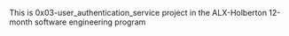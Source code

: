 This is 0x03-user_authentication_service project in the ALX-Holberton 12-month software engineering program
